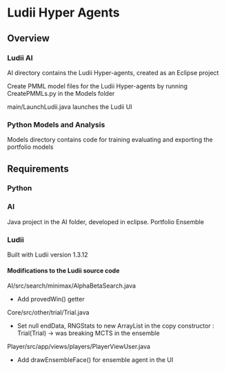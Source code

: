 # Ludii Hyper Agents

## Overview

### Ludii AI

AI directory contains the Ludii Hyper-agents, created as an Eclipse project

Create PMML model files for the Ludii Hyper-agents by running CreatePMMLs.py in the Models folder

main/LaunchLudii.java launches the Ludii UI

### Python Models and Analysis

Models directory contains code for training evaluating and exporting the portfolio models

## Requirements

### Python

### AI

Java project in the AI folder, developed in eclipse.
Portfolio
Ensemble

### Ludii

Built with Ludii version 1.3.12

#### Modifications to the Ludii source code

AI/src/search/minimax/AlphaBetaSearch.java

- Add provedWin() getter

Core/src/other/trial/Trial.java

- Set null endData, RNGStats to new ArrayList in the copy constructor : Trial(Trial) -> was breaking MCTS in the ensemble

Player/src/app/views/players/PlayerViewUser.java

- Add drawEnsembleFace() for ensemble agent in the UI
